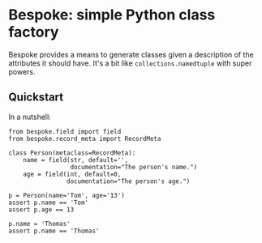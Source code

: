 # Bespoke: simple Python class factory

Bespoke provides a means to generate classes given a description of the
attributes it should have. It's a bit like `collections.namedtuple` with super
powers.

## Quickstart

In a nutshell:

```
from bespoke.field import field
from bespoke.record_meta import RecordMeta

class Person(metaclass=RecordMeta):
    name = field(str, default='',
                 documentation="The person's name.")
    age = field(int, default=0,
                documentation="The person's age.")

p = Person(name='Tom', age='13')
assert p.name == 'Tom'
assert p.age == 13

p.name = 'Thomas'
assert p.name == 'Thomas'
```
